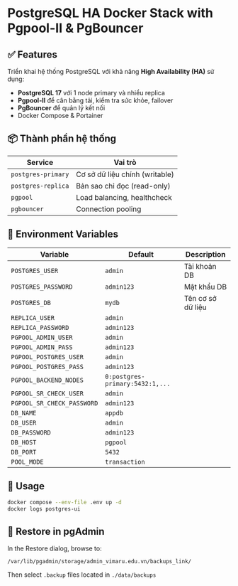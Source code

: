 # PostgreSQL HA Docker Stack with Pgpool-II & PgBouncer

## ✅ Features
Triển khai hệ thống PostgreSQL với khả năng **High Availability (HA)** sử dụng:
- **PostgreSQL 17** với 1 node primary và nhiều replica
- **Pgpool-II** để cân bằng tải, kiểm tra sức khỏe, failover
- **PgBouncer** để quản lý kết nối
- Docker Compose & Portainer

## 📦 Thành phần hệ thống
| Service            | Vai trò                          |
|--------------------|----------------------------------|
| `postgres-primary` | Cơ sở dữ liệu chính (writable)   |
| `postgres-replica` | Bản sao chỉ đọc (read-only)      |
| `pgpool`           | Load balancing, healthcheck      |
| `pgbouncer`        | Connection pooling               |

## 🧾 Environment Variables

| Variable | Default | Description |
|----------|---------|-------------|
| `POSTGRES_USER` | `admin` | Tài khoản DB |
| `POSTGRES_PASSWORD` | `admin123` | Mật khẩu DB |
| `POSTGRES_DB` | `mydb` | Tên cơ sở dữ liệu |
| `REPLICA_USER` | `admin` |
| `REPLICA_PASSWORD` | `admin123` |
| `PGPOOL_ADMIN_USER` | `admin` |
| `PGPOOL_ADMIN_PASS` | `admin123` |
| `PGPOOL_POSTGRES_USER` | `admin` |
| `PGPOOL_POSTGRES_PASS` | `admin123` |
| `PGPOOL_BACKEND_NODES` | `0:postgres-primary:5432:1,...` |
| `PGPOOL_SR_CHECK_USER` | `admin` |
| `PGPOOL_SR_CHECK_PASSWORD` | `admin123` |
| `DB_NAME` | `appdb` |
| `DB_USER` | `admin` |
| `DB_PASSWORD` | `admin123` |
| `DB_HOST` | `pgpool` |
| `DB_PORT` | `5432` |
| `POOL_MODE` | `transaction` |

## 🚀 Usage

```bash
docker compose --env-file .env up -d
docker logs postgres-ui
```

## 🔁 Restore in pgAdmin

In the Restore dialog, browse to:

```
/var/lib/pgadmin/storage/admin_vimaru.edu.vn/backups_link/
```

Then select `.backup` files located in `./data/backups`
